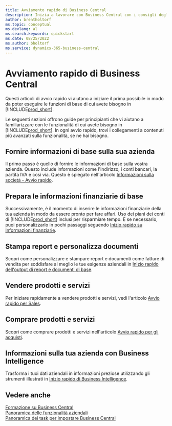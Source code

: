 ```yaml
---
title: Avviamento rapido di Business Central
description: Inizia a lavorare con Business Central con i consigli degli articoli di avvio rapido che ti aiutano a riempire i primi campi critici.
author: brentholtorf
ms.topic: conceptual
ms.devlang: al
ms.search.keywords: quickstart
ms.date: 08/25/2022
ms.author: bholtorf
ms.service: dynamics-365-business-central
---
```


# <a name="business-central-quick-starts"></a>Avviamento rapido di Business Central

Questi articoli di avvio rapido vi aiutano a iniziare il prima possibile in modo da poter eseguire le funzioni di base di cui avete bisogno in [!INCLUDE[prod_short](includes/prod_short.md)].

Le seguenti sezioni offrono guide per principianti che vi aiutano a familiarizzare con le funzionalità di cui avete bisogno in [!INCLUDE[prod_short](includes/prod_short.md)]. In ogni avvio rapido, trovi i collegamenti a contenuti più avanzati sulla funzionalità, se ne hai bisogno.

## <a name="provide-basic-information-about-your-company"></a>Fornire informazioni di base sulla sua azienda

Il primo passo è quello di fornire le informazioni di base sulla vostra azienda. Questo include informazioni come l'indirizzo, i conti bancari, la partita IVA e così via. Questo è spiegato nell'articolo [Informazioni sulla società - Avvio rapido](quick-start-company-information.md).

## <a name="prepare-basic-financial-information"></a>Prepara le informazioni finanziarie di base

Successivamente, è il momento di inserire le informazioni finanziarie della tua azienda in modo da essere pronto per fare affari. Uso dei piani dei conti di [!INCLUDE[prod_short](includes/prod_short.md)] inclusi per risparmiare tempo. E se necessario, puoi personalizzarlo in pochi passaggi seguendo [Inizio rapido su Informazioni finanziarie](quick-start-financial-information.md).

<!--
## <a name="financial-basics"></a>Financial Basics

Financial Information  
(chart of accounts, but explained for non-accountants)
-->

## <a name="print-reports-and-customize-documents"></a>Stampa report e personalizza documenti

Scopri come personalizzare e stampare report e documenti come fatture di vendita per soddisfare al meglio le tue esigenze aziendali in [Inizio rapido dell'output di report e documenti di base](quick-start-reports-and-documents.md).

<!-- Reports and Documents  
(final reports, but also documents - how do I style invoices to work better for me?)
-->

## <a name="sell-products-and-services"></a>Vendere prodotti e servizi

Per iniziare rapidamente a vendere prodotti e servizi, vedi l'articolo [Avvio rapido per Sales](quick-start-sell-products-and-services.md).

<!--
(customer, items, things on stock or not, orders versus invoices, get paid on time, etc.)
-->

## <a name="buy-products-and-services"></a>Comprare prodotti e servizi

Scopri come comprare prodotti e servizi nell'articolo [Avvio rapido per gli acquisti](quick-start-procurement.md).  

<!--
(buy stuff, register in inventory, pay vendor)
-->

## <a name="understand-your-company-with-business-intelligence"></a>Informazioni sulla tua azienda con Business Intelligence

Trasforma i tuoi dati aziendali in informazioni preziose utilizzando gli strumenti illustrati in [Inizio rapido di Business Intelligence](quick-start-business-intelligence.md).

<!--
Business Intelligence  
(reports)
-->

## <a name="see-also"></a>Vedere anche

[Formazione su Business Central](/training/dynamics365/business-central?WT.mc_id=dyn365bc_landingpage-docs)  
[Panoramica delle funzionalità aziendali](across-business-functionality.md)  
[Panoramica dei task per impostare Business Central](setup.md)  
